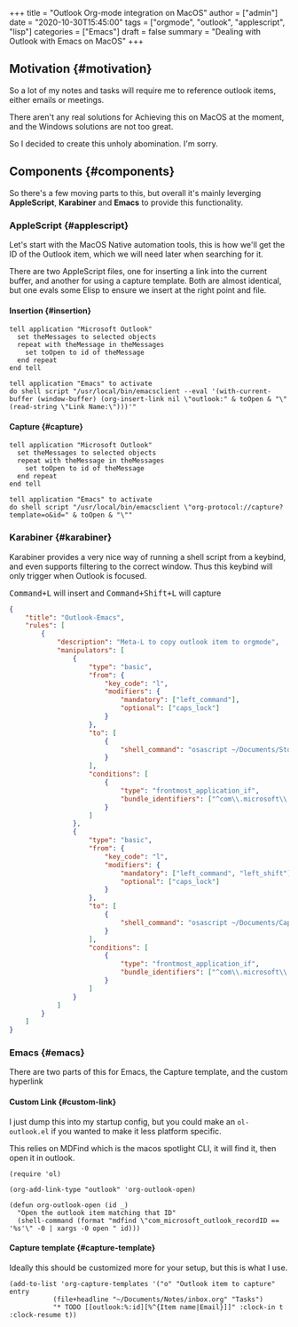 +++
title = "Outlook Org-mode integration on MacOS"
author = ["admin"]
date = "2020-10-30T15:45:00"
tags = ["orgmode", "outlook", "applescript", "lisp"]
categories = ["Emacs"]
draft = false
summary = "Dealing with Outlook with Emacs on MacOS"
+++

## Motivation {#motivation}

So a lot of my notes and tasks will require me to reference outlook items,
either emails or meetings.

There aren't any real solutions for Achieving this on MacOS at the moment, and
the Windows solutions are not too great.

So I decided to create this unholy abomination. I'm sorry.


## Components {#components}

So there's a few moving parts to this, but overall it's mainly leverging
**AppleScript**, **Karabiner** and **Emacs** to provide this functionality.


### AppleScript {#applescript}

Let's start with the MacOS Native automation tools, this is how we'll get the ID
of the Outlook item, which we will need later when searching for it.

There are two AppleScript files, one for inserting a link into the current
buffer, and another for using a capture template. Both are almost identical, but
one evals some Elisp to ensure we insert at the right point and file.


#### Insertion {#insertion}

```applescript
tell application "Microsoft Outlook"
  set theMessages to selected objects
  repeat with theMessage in theMessages
    set toOpen to id of theMessage
  end repeat
end tell

tell application "Emacs" to activate
do shell script "/usr/local/bin/emacsclient --eval '(with-current-buffer (window-buffer) (org-insert-link nil \"outlook:" & toOpen & "\" (read-string \"Link Name:\")))'"
```


#### Capture {#capture}

```applescript
tell application "Microsoft Outlook"
  set theMessages to selected objects
  repeat with theMessage in theMessages
    set toOpen to id of theMessage
  end repeat
end tell

tell application "Emacs" to activate
do shell script "/usr/local/bin/emacsclient \"org-protocol://capture?template=o&id=" & toOpen & "\""
```


### Karabiner {#karabiner}

Karabiner provides a very nice way of running a shell script from a keybind, and
even supports filtering to the correct window. Thus this keybind will only
trigger when Outlook is focused.

<kbd>Command+L</kbd> will insert and <kbd>Command+Shift+L</kbd> will capture

```json
{
    "title": "Outlook-Emacs",
    "rules": [
        {
            "description": "Meta-L to copy outlook item to orgmode",
            "manipulators": [
                {
                    "type": "basic",
                    "from": {
                        "key_code": "l",
                        "modifiers": {
                            "mandatory": ["left_command"],
                            "optional": ["caps_lock"]
                        }
                    },
                    "to": [
                        {
                            "shell_command": "osascript ~/Documents/Store_Selected_OutlookItem_As_Orgmode_Link.scpt"
                        }
                    ],
                    "conditions": [
                        {
                            "type": "frontmost_application_if",
                            "bundle_identifiers": ["^com\\.microsoft\\.Outlook$"]
                        }
                    ]
                },
                {
                    "type": "basic",
                    "from": {
                        "key_code": "l",
                        "modifiers": {
                            "mandatory": ["left_command", "left_shift"],
                            "optional": ["caps_lock"]
                        }
                    },
                    "to": [
                        {
                            "shell_command": "osascript ~/Documents/Capture_Selected_OutlookItem_As_Orgmode_Link.scpt"
                        }
                    ],
                    "conditions": [
                        {
                            "type": "frontmost_application_if",
                            "bundle_identifiers": ["^com\\.microsoft\\.Outlook$"]
                        }
                    ]
                }
            ]
        }
    ]
}
```


### Emacs {#emacs}

There are two parts of this for Emacs, the Capture template, and the custom hyperlink


#### Custom Link {#custom-link}

I just dump this into my startup config, but you could make an `ol-outlook.el`
if you wanted to make it less platform specific.

This relies on MDFind which is the macos spotlight CLI, it will find it, then
open it in outlook.

```emacs-lisp
(require 'ol)

(org-add-link-type "outlook" 'org-outlook-open)

(defun org-outlook-open (id _)
  "Open the outlook item matching that ID"
  (shell-command (format "mdfind \"com_microsoft_outlook_recordID == '%s'\" -0 | xargs -0 open " id)))
```


#### Capture template {#capture-template}

Ideally this should be customized more for your setup, but this is what I use.

```emacs-lisp
(add-to-list 'org-capture-templates '("o" "Outlook item to capture" entry
           (file+headline "~/Documents/Notes/inbox.org" "Tasks")
           "* TODO [[outlook:%:id][%^{Item name|Email}]]" :clock-in t :clock-resume t))
```
